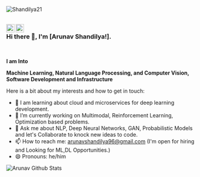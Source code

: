 <p align="left"> <img src="https://komarev.com/ghpvc/?username=Shandilya21" alt="Shandilya21" /> </p>

<br/>
<a href="https://twitter.com/shandilyaarunav?lang=en">
  <img align="left" alt="ShandilyaArunav| Twitter" width="22px" src="https://cdn.jsdelivr.net/npm/simple-icons@v3/icons/twitter.svg" />
</a>
<a href="https://www.linkedin.com/in/arunav-shandilya/">
  <img align="left" alt="Linkedin" width="22px" src="https://cdn.jsdelivr.net/npm/simple-icons@v3/icons/linkedin.svg" />
</a>

### Hi there 👋, I'm [Arunav Shandilya!].

<br />


**I am Into**

**Machine Learning, Natural Language Processing, and Computer Vision, Software Development and Infrastructure**

Here is a bit about my interests and how to get in touch:

- 💬 I am learning about cloud and microservices for deep learning development.
- 🌱 I’m currently working on Multimodal, Reinforcement Learning, Optimization based problems.
- 💬 Ask me about NLP, Deep Neural Networks, GAN, Probabilistic Models and let's Collaborate to knock new ideas to code.
- 📫 How to reach me: arunavshandilya96@gmail.com (I'm open for hiring and Looking for ML,DL Opportunities.)
- 😄 Pronouns: he/him

![Arunav Github Stats](https://github-readme-stats.vercel.app/api?username=Shandilya21&show_icons=true&title_color=fff&icon_color=79ff97&text_color=9f9f9f&bg_color=151515)

<br />

